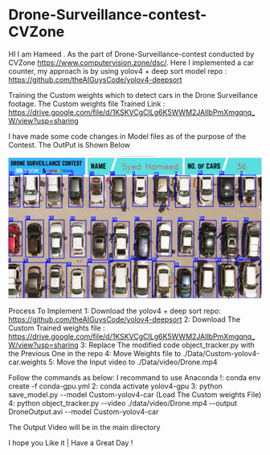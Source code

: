 # Drone-Surveillance-contest-CVZone

HI I am Hameed . As the part of Drone-Surveillance-contest conducted by CVZone https://www.computervision.zone/dsc/. Here I implemented a car counter, my approach is by using yolov4 + deep sort model repo : https://github.com/theAIGuysCode/yolov4-deepsort

Training the Custom weights which to detect cars in the Drone Surveillance footage. The Custom weights file Trained Link : https://drive.google.com/file/d/1KSKVCgCILg6K5WWM2JAIlbPmXmgqnq_W/view?usp=sharing
 
I have made some code changes in Model files as of the purpose of the Contest. The OutPut is Shown Below

![alt text](https://github.com/HameedSyed02/Drone-Surveillance-contest-CVZone/blob/main/ss.png?raw=true)


Process To Implement
1: Download the yolov4 + deep sort repo:   https://github.com/theAIGuysCode/yolov4-deepsort
2: Download The Custom Trained weights file : https://drive.google.com/file/d/1KSKVCgCILg6K5WWM2JAIlbPmXmgqnq_W/view?usp=sharing
3: Replace The modified code object_tracker.py with the Previous One in the repo
4: Move Weights file to ./Data/Custom-yolov4-car.weights
5: Move the Input video to ./Data/video/Drone.mp4

Follow the commands as below:  I recommand to use Anaconda 
!: conda env create -f conda-gpu.yml
2: conda activate yolov4-gpu
3: python save_model.py --model Custom-yolov4-car     (Load The Custom weights File)
4: python object_tracker.py --video ./data/video/Drone.mp4 --output DroneOutput.avi --model Custom-yolov4-car

The Output Video will be in the main directory

I hope you Like it | Have a Great Day !  
